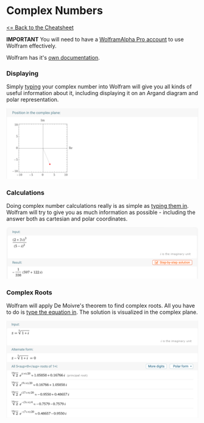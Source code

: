 # Complex Numbers

 [<= Back to the Cheatsheet](../WolframCheatsheet.md)

 **IMPORTANT** You will need to have a [WolframAlpha Pro account](https://www.imperial.ac.uk/admin-services/ict/self-service/computers-printing/devices-and-software/get-software/get-software-for-students/wolfram-alpha-pro/) to use Wolfram effectively.

 Wolfram has it's [own documentation](https://www.wolframalpha.com/examples/mathematics/complex-analysis/).

 ### Displaying
 Simply [typing](https://www.wolframalpha.com/input/?i=3-7i) your complex number into Wolfram will give you all kinds of useful information about it, including displaying it on an Argand diagram and polar representation.

 <img src="../wolfram_pics/argand.png">

 ### Calculations
 Doing complex number calculations really is as simple as [typing them in](https://www.wolframalpha.com/input/?i=%282%2B3i%29%5E3%2F%285-i%29%5E2). Wolfram will try to give you as much information as possible - including the answer both as cartesian and polar coordinates.

 <img src="../wolfram_pics/cmplx_calc.png">

 ### Complex Roots
 Wolfram will apply De Moivre's theorem to find complex roots. All you have to do is [type the equation in](https://www.wolframalpha.com/input/?i=z%3D%281%2Bi%29%5E%281%2F5%29). The solution is visualized in the complex plane.

 <img src="../wolfram_pics/moivre.png">